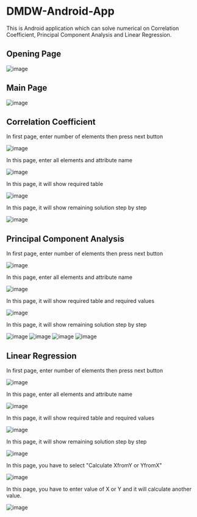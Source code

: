 # __DMDW-Android-App__
This is Android application which can solve numerical on Correlation Coefficient, Principal Component Analysis and Linear Regression. 

## __Opening Page__
![image](https://user-images.githubusercontent.com/86561203/125164891-29fff280-e1b2-11eb-8206-47e9d36402c0.png)

## __Main Page__
![image](https://user-images.githubusercontent.com/86561203/125164917-4e5bcf00-e1b2-11eb-95aa-e97a0f152a8e.png)

## __Correlation Coefficient__ 
In first page, enter number of elements then press next button  

![image](https://user-images.githubusercontent.com/86561203/125164933-659abc80-e1b2-11eb-9e7e-44fb6afe98a6.png)

In this page, enter all elements and attribute name  

![image](https://user-images.githubusercontent.com/86561203/125164935-692e4380-e1b2-11eb-9f94-246d02328e08.png)

In this page, it will show required table  

![image](https://user-images.githubusercontent.com/86561203/125164939-6cc1ca80-e1b2-11eb-84c8-7d69b5592838.png)

In this page, it will show remaining solution step by step  

![image](https://user-images.githubusercontent.com/86561203/125164944-70555180-e1b2-11eb-9546-5be3f06ec412.png)

## __Principal Component Analysis__
In first page, enter number of elements then press next button  

![image](https://user-images.githubusercontent.com/86561203/125164981-90851080-e1b2-11eb-8d2b-a4b23af886a9.png)

In this page, enter all elements and attribute name  

![image](https://user-images.githubusercontent.com/86561203/125164982-92e76a80-e1b2-11eb-879c-17269a561c3e.png)

In this page, it will show required table and required values  

![image](https://user-images.githubusercontent.com/86561203/125164987-967af180-e1b2-11eb-8cb3-afc8084ee05f.png)

In this page, it will show remaining solution step by step  

![image](https://user-images.githubusercontent.com/86561203/125164992-9bd83c00-e1b2-11eb-8c1e-3f233cde3ef3.png)
![image](https://user-images.githubusercontent.com/86561203/125164993-9ed32c80-e1b2-11eb-889f-324d96d7e4be.png)
![image](https://user-images.githubusercontent.com/86561203/125165001-a266b380-e1b2-11eb-9822-7e441e84630c.png)
![image](https://user-images.githubusercontent.com/86561203/125165007-a561a400-e1b2-11eb-9d7b-35950458e38d.png)


## __Linear Regression__
In first page, enter number of elements then press next button  

![image](https://user-images.githubusercontent.com/86561203/125165014-b1e5fc80-e1b2-11eb-8d6d-206d70d3b98c.png)

In this page, enter all elements and attribute name  

![image](https://user-images.githubusercontent.com/86561203/125165016-b4e0ed00-e1b2-11eb-9569-133accd64998.png)

In this page, it will show required table and required values  

![image](https://user-images.githubusercontent.com/86561203/125165019-b7dbdd80-e1b2-11eb-9258-7fa05dac13f6.png)

In this page, it will show remaining solution step by step  

![image](https://user-images.githubusercontent.com/86561203/125165021-bb6f6480-e1b2-11eb-9bc3-6838441fe52d.png)

In this page, you have to select "Calculate XfromY or YfromX"  

![image](https://user-images.githubusercontent.com/86561203/125165022-bdd1be80-e1b2-11eb-8b5a-3048658d439c.png)

In this page, you have to enter value of X or Y and it will calculate another value.  

![image](https://user-images.githubusercontent.com/86561203/125165027-c0ccaf00-e1b2-11eb-94f8-aefe052dae94.png)

